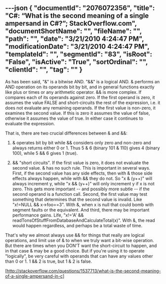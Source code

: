 ---json
{
  "documentId": "2076072356",
  "title": "C#: “What is the second meaning of a single ampersand in C#?”; StackOverflow.com",
  "documentShortName": "",
  "fileName": "",
  "path": "",
  "date": "3/21/2010 4:24:47 PM",
  "modificationDate": "3/21/2010 4:24:47 PM",
  "templateId": "",
  "segmentId": "83",
  "isRoot": "False",
  "isActive": "True",
  "sortOrdinal": "",
  "clientId": "",
  "tag": ""
}
---

As has been said, &quot;&&quot; is a bitwise AND. &quot;&&&quot; is a logical AND. & performs an AND operation on its operands bit by bit, and in general functions exactly like plus or times or any arithmetic operator. && is more complex. If compares each of its operands against zero. If the first operand is zero, it assumes the value FALSE and short-circuits the rest of the expression, i.e. it does not evaluate any remaining operands. If the first value is non-zero, it examines the second value. If this is zero it assumes the value of false, otherwise it assumes the value of true. In either case it continues to evaluate the expression.

That is, there are two crucial differences between & and &&:

1. & operates bit by bit while && considers only zero and non-zero and always returns either 0 or 1. Thus 5 & 6 (binary 101 & 110) gives 4 (binary 100), while 5 && 6 gives 1 (true).

2. && &quot;short circuits&quot;. If the first value is zero, it does not evaluate the second value. & has no such rule. This is important in several ways. First, if the second value has any side effects, then with & those side effects always happen, while with && they do not. So &quot;x & (y++)&quot; will always increment y, while &quot;x && (y++)&quot; will only increment y if x is not zero. This gets more important -- and possibly more subtle -- if the second operand is a function call. Second, the first value may test something that determines that the second value is invalid. Like &quot;x!=NULL && x-&gt;foo==3&quot;. With &, when x is null that could bomb with segment faults or the equivalent. And third, there may be important performance gains. Life, &quot;x!='A' && readTonsOfStuffFromDatabaseAndCalculateTotal(x)&quot;. With &, the read would happen regardless, and perhaps be a total waste of time.

That's why we almost always use && for things that really are logical operations, and limit use of & to when we truly want a bit-wise operation. But there are times when you DON'T want the short-circuit to happen, and in that case & may be a good choice. But if you're using it to operate &quot;logically&quot;, be very careful with operands that can have any values other than 0 or 1. 1 && 2 is true, but 1 & 2 is false.

[http://stackoverflow.com/questions/1537713/what-is-the-second-meaning-of-a-single-ampersand-in-c]
